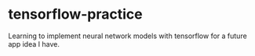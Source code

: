 # tensorflow-practice

Learning to implement neural network models with tensorflow for a future app idea I have. 
